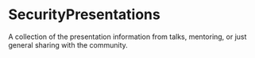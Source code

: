 # SecurityPresentations
A collection of the presentation information from talks, mentoring, or just general sharing with the community.
